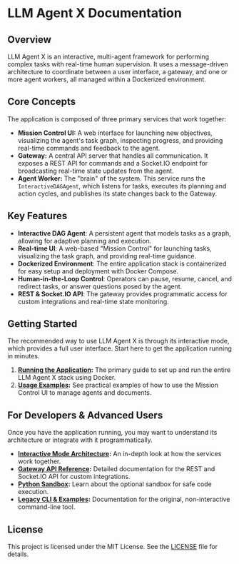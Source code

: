 # LLM Agent X Documentation

## Overview

LLM Agent X is an interactive, multi-agent framework for performing complex tasks with real-time human supervision. It uses a message-driven architecture to coordinate between a user interface, a gateway, and one or more agent workers, all managed within a Dockerized environment.

## Core Concepts

The application is composed of three primary services that work together:

-   **Mission Control UI:** A web interface for launching new objectives, visualizing the agent's task graph, inspecting progress, and providing real-time commands and feedback to the agent.
-   **Gateway:** A central API server that handles all communication. It exposes a REST API for commands and a Socket.IO endpoint for broadcasting real-time state updates from the agent.
-   **Agent Worker:** The "brain" of the system. This service runs the `InteractiveDAGAgent`, which listens for tasks, executes its planning and action cycles, and publishes its state changes back to the Gateway.

## Key Features

-   **Interactive DAG Agent**: A persistent agent that models tasks as a graph, allowing for adaptive planning and execution.
-   **Real-time UI**: A web-based "Mission Control" for launching tasks, visualizing the task graph, and providing real-time guidance.
-   **Dockerized Environment**: The entire application stack is containerized for easy setup and deployment with Docker Compose.
-   **Human-in-the-Loop Control**: Operators can pause, resume, cancel, and redirect tasks, or answer questions posed by the agent.
-   **REST & Socket.IO API**: The gateway provides programmatic access for custom integrations and real-time state monitoring.

## Getting Started

The recommended way to use LLM Agent X is through its interactive mode, which provides a full user interface. Start here to get the application running in minutes.

1.  **[Running the Application](./installation.md):** The primary guide to set up and run the entire LLM Agent X stack using Docker.
2.  **[Usage Examples](./examples.md):** See practical examples of how to use the Mission Control UI to manage agents and documents.

## For Developers & Advanced Users

Once you have the application running, you may want to understand its architecture or integrate with it programmatically.

-   **[Interactive Mode Architecture](./interactive_mode.md):** An in-depth look at how the services work together.
-   **[Gateway API Reference](./api.md):** Detailed documentation for the REST and Socket.IO API for custom integrations.
-   **[Python Sandbox](./sandbox.md):** Learn about the optional sandbox for safe code execution.
-   **[Legacy CLI & Examples](./cli.md):** Documentation for the original, non-interactive command-line tool.

## License

This project is licensed under the MIT License. See the [LICENSE](../LICENSE) file for details.